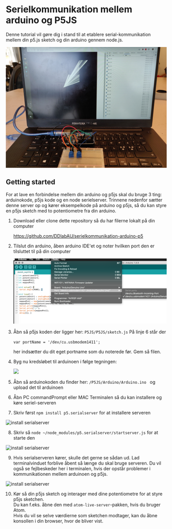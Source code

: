 # Serielkommunikation mellem arduino og P5JS

Denne tutorial vil gøre dig i stand til at etablere serial-kommunikation mellem din p5.js sketch og din arduino gennem node.js.

![](./media/demo.jpg)


## Getting started

For at lave en forbindelse mellem din arduino og p5js skal du bruge 3 ting: arduinokode, p5js kode og en node serielserver. Trinnene nedenfor sætter denne server op og kører eksempelkode på arduino og p5js, så du kan styre en p5js sketch med to potentiometre fra din arduino.



1. Download eller clone dette repository så du har filerne lokalt på din computer

   https://github.com/DDlabAU/serielkommunikation-arduino-p5

2. Tilslut din arduino, åben arduino IDE'et  og noter hvilken port den er tilsluttet til på din computer

   ![install serialserver](./media/arduino-port-name.png)

3. Åbn så p5js koden der ligger her: ```P5JS/P5JS/sketch.js```
På linje 6 står der

   ```var portName = '/dev/cu.usbmodem1411';```

   her indsætter du dit eget portname som du noterede før. Gem så filen.

4. Byg nu kredsløbet til arduinoen i følge tegningen:

   ![](./media/arduino-kredsløb.png)

5. Åbn så arduinokoden du finder her: ```/P5JS/Arduino/Arduino.ino ``` og upload det til arduinoen

6. Åbn PC commandPrompt eller MAC Terminalen så du kan installere og køre seriel-serveren

7. Skriv først ```npm install p5.serialserver``` for at installere serveren

  ![install serialserver](./media/npm-install.png)

8. Skriv så ```node ~/node_modules/p5.serialserver/startserver.js``` for at starte den

  ![install serialserver](./media/node-start-server.png)

9. Hvis serialserveren kører, skulle det gerne se sådan ud. Lad terminalvinduet forblive åbent så længe du skal bruge serveren. Du vil også se fejlbeskeder her i terminalen, hvis der opstår problemer i kommunikationen mellem arduinoen og p5js.

  ![install serialserver](./media/server-is-running.png)

10. Kør så din p5js sketch og interager med dine potentiometre for at styre p5js sketchen.   
Du kan f.eks. åbne den med ```atom-live-server```-pakken, hvis du bruger Atom.   
Hvis du vil se selve værdierne som sketchen modtager, kan du åbne konsollen i din browser, hvor de bliver vist.
